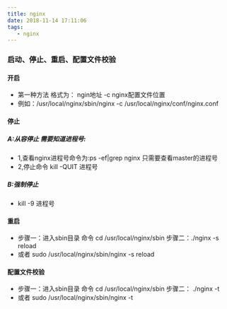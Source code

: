 ```yaml
---
title: nginx
date: 2018-11-14 17:11:06
tags:
   - nginx
---
```


### 启动、停止、重启、配置文件校验

#### 开启
* 第一种方法  格式为： ngin地址 -c nginx配置文件位置
* 例如：/usr/local/nginx/sbin/nginx -c /usr/local/nginx/conf/nginx.conf

#### 停止
##### A:从容停止  需要知道进程号:
* 1,查看nginx进程号命令为:ps -ef|grep nginx  只需要查看master的进程号
* 2,停止命令 kill -QUIT  进程号

##### B:强制停止
* kill -9 进程号

#### 重启
* 步骤一：进入sbin目录  命令 cd /usr/local/nginx/sbin  步骤二：./nginx -s reload
* 或者 sudo /usr/local/nginx/sbin/nginx -s reload 


#### 配置文件校验
* 步骤一：进入sbin目录  命令 cd /usr/local/nginx/sbin  步骤二： ./nginx -t
* 或者 sudo /usr/local/nginx/sbin/nginx -t